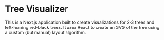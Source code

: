 # Tree Visualizer

This is a Next.js application built to create visualizations for 2-3 trees and left-leaning red-black trees. It uses React to create an SVG of the tree using a custom (but manual) layout algorithm.

